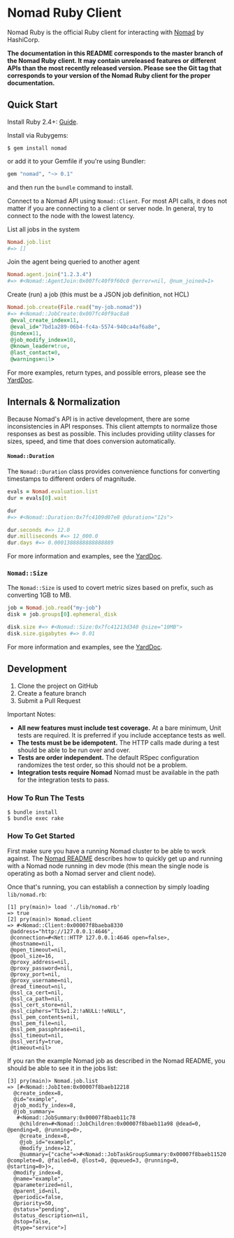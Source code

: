 # Nomad Ruby Client

Nomad Ruby is the official Ruby client for interacting with [Nomad](https://www.nomadproject.io) by HashiCorp.

**The documentation in this README corresponds to the master branch of the Nomad Ruby client. It may contain unreleased features or different APIs than the most recently released version. Please see the Git tag that corresponds to your version of the Nomad Ruby client for the proper documentation.**

## Quick Start

Install Ruby 2.4+: [Guide](https://www.ruby-lang.org/en/documentation/installation/).

Install via Rubygems:

```
$ gem install nomad
```

or add it to your Gemfile if you're using Bundler:

```ruby
gem "nomad", "~> 0.1"
```

and then run the `bundle` command to install.

Connect to a Nomad API using ```Nomad::Client```. For most API calls, it does not matter if you are connecting to a client or server node. In general, try to connect to the node with the lowest latency.

List all jobs in the system

```ruby
Nomad.job.list
#=> []
```

Join the agent being queried to another agent

```ruby
Nomad.agent.join("1.2.3.4")
#=> #<Nomad::AgentJoin:0x007fc40f9f60c0 @error=nil, @num_joined=1>
```

Create (run) a job (this must be a JSON job definition, not HCL)

```ruby
Nomad.job.create(File.read("my-job.nomad"))
#=> #<Nomad::JobCreate:0x007fc40f9ac8a8
 @eval_create_index=11,
 @eval_id="7bd1a289-06b4-fc4a-5574-940ca4af6a8e",
 @index=11,
 @job_modify_index=10,
 @known_leader=true,
 @last_contact=0,
 @warnings=nil>
```

For more examples, return types, and possible errors, please see the
[YardDoc][yarddoc].

## Internals & Normalization

Because Nomad's API is in active development, there are some inconsistencies in
API responses. This client attempts to normalize those responses as best as
possible. This includes providing utility classes for sizes, speed, and time
that does conversion automatically.

#### `Nomad::Duration`

The `Nomad::Duration` class provides convenience functions for converting
timestamps to different orders of magnitude.

```ruby
evals = Nomad.evaluation.list
dur = evals[0].wait

dur
#=> #<Nomad::Duration:0x7fc4109d07e8 @duration="12s">

dur.seconds #=> 12.0
dur.milliseconds #=> 12_000.0
dur.days #=> 0.0001388888888888889
```

For more information and examples, see the [YardDoc][yarddoc].

### `Nomad::Size`

The `Nomad::Size` is used to covert metric sizes based on prefix, such as
converting 1GB to MB.

```ruby
job = Nomad.job.read("my-job")
disk = job.groups[0].ephemeral_disk

disk.size #=> #<Nomad::Size:0x7fc41213d340 @size="10MB">
disk.size.gigabytes #=> 0.01
```

For more information and examples, see the [YardDoc][yarddoc].

## Development

1. Clone the project on GitHub
2. Create a feature branch
3. Submit a Pull Request

Important Notes:

- **All new features must include test coverage.** At a bare minimum, Unit tests are required. It is preferred if you include acceptance tests as well.
- **The tests must be be idempotent.** The HTTP calls made during a test should be able to be run over and over.
- **Tests are order independent.** The default RSpec configuration randomizes the test order, so this should not be a problem.
- **Integration tests require Nomad**  Nomad must be available in the path for the integration tests to pass.

### How To Run The Tests

```
$ bundle install
$ bundle exec rake
```

### How To Get Started

First make sure you have a running Nomad cluster to be able to work against. The [Nomad README](https://github.com/hashicorp/nomad#developing-nomad) describes how to quickly get up and running with a Nomad node running in dev mode (this mean the single node is operating as both a Nomad server and client node).

Once that's running, you can establish a connection by simply loading ```lib/nomad.rb```:

```$ pry
[1] pry(main)> load './lib/nomad.rb'
=> true
[2] pry(main)> Nomad.client
=> #<Nomad::Client:0x00007f8baeba8330
 @address="http://127.0.0.1:4646",
 @connection=#<Net::HTTP 127.0.0.1:4646 open=false>,
 @hostname=nil,
 @open_timeout=nil,
 @pool_size=16,
 @proxy_address=nil,
 @proxy_password=nil,
 @proxy_port=nil,
 @proxy_username=nil,
 @read_timeout=nil,
 @ssl_ca_cert=nil,
 @ssl_ca_path=nil,
 @ssl_cert_store=nil,
 @ssl_ciphers="TLSv1.2:!aNULL:!eNULL",
 @ssl_pem_contents=nil,
 @ssl_pem_file=nil,
 @ssl_pem_passphrase=nil,
 @ssl_timeout=nil,
 @ssl_verify=true,
 @timeout=nil>
```

If you ran the example Nomad job as described in the Nomad README, you should be able to see it in the jobs list:

```
[3] pry(main)> Nomad.job.list
=> [#<Nomad::JobItem:0x00007f8baeb12218
  @create_index=8,
  @id="example",
  @job_modify_index=8,
  @job_summary=
   #<Nomad::JobSummary:0x00007f8baeb11c78
    @children=#<Nomad::JobChildren:0x00007f8baeb11a98 @dead=0, @pending=0, @running=0>,
    @create_index=8,
    @job_id="example",
    @modify_index=12,
    @summary={"cache"=>#<Nomad::JobTaskGroupSummary:0x00007f8baeb11520 @complete=0, @failed=0, @lost=0, @queued=3, @running=0, @starting=0>}>,
  @modify_index=8,
  @name="example",
  @parameterized=nil,
  @parent_id=nil,
  @periodic=false,
  @priority=50,
  @status="pending",
  @status_description=nil,
  @stop=false,
  @type="service">]
  ```



[yarddoc]: http://www.rubydoc.info/github/hashicorp/nomad-ruby

